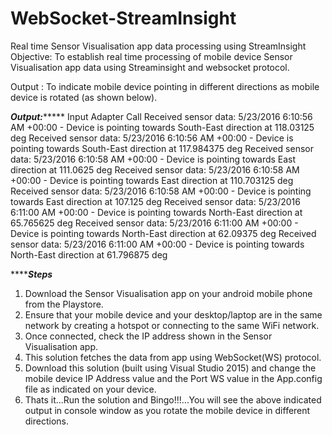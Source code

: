 # WebSocket-StreamInsight
Real time Sensor Visualisation app data processing using StreamInsight
Objective: To establish real time processing of mobile device Sensor Visualisation app data using Streaminsight and websocket protocol.

Output : To indicate mobile device pointing in different directions as mobile device is rotated (as shown below).

*************************Output:******************************
Input Adapter Call
Received sensor data: 5/23/2016 6:10:56 AM +00:00 - Device is pointing towards South-East direction at 118.03125 deg
Received sensor data: 5/23/2016 6:10:56 AM +00:00 - Device is pointing towards South-East direction at 117.984375 deg
Received sensor data: 5/23/2016 6:10:58 AM +00:00 - Device is pointing towards East direction at 111.0625 deg
Received sensor data: 5/23/2016 6:10:58 AM +00:00 - Device is pointing towards East direction at 110.703125 deg
Received sensor data: 5/23/2016 6:10:58 AM +00:00 - Device is pointing towards East direction at 107.125 deg
Received sensor data: 5/23/2016 6:11:00 AM +00:00 - Device is pointing towards North-East direction at 65.765625 deg
Received sensor data: 5/23/2016 6:11:00 AM +00:00 - Device is pointing towards North-East direction at 62.09375 deg
Received sensor data: 5/23/2016 6:11:00 AM +00:00 - Device is pointing towards North-East direction at 61.796875 deg

***********************Steps*******************

1) Download the Sensor Visualisation app on your android mobile phone from the Playstore.
2) Ensure that your mobile device and your desktop/laptop are in the same network by creating a hotspot or connecting to the same WiFi network.
3) Once connected, check the IP address shown in the Sensor Visualisation app.
4) This solution fetches the data from app using WebSocket(WS) protocol. 
5) Download this solution (built using Visual Studio 2015) and change the mobile device IP Address value and the Port WS value in the App.config file as indicated on your device.
6) Thats it...Run the solution and Bingo!!!...You will see the above indicated output in console window as you rotate the mobile device in different directions.
